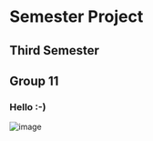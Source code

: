 # Semester Project
## Third Semester
## Group 11
### Hello :-)
![image](https://user-images.githubusercontent.com/90906202/204232940-ce5af8af-f00d-42a1-8945-2bb38f7c0d20.png)



